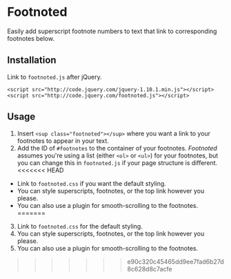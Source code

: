 # Footnoted
Easily add superscript footnote numbers to text that link to corresponding footnotes below.

## Installation
Link to `footnoted.js` after jQuery.

    <script src="http://code.jquery.com/jquery-1.10.1.min.js"></script>
    <script src="http://code.jquery.com/footnoted.js"></script>

## Usage
1. Insert `<sup class="footnoted"></sup>` where you want a link to your footnotes to appear in your text.
2. Add the ID of `#footnotes` to the container of your footnotes. _Footnoted_ assumes you're using a list (either `<ol>` or `<ul>`) for your footnotes, but you can change this in `footnoted.js` if your page structure is different.
<<<<<<< HEAD
- Link to `footnoted.css` if you want the default styling.
- You can style superscripts, footnotes, or the top link however you please.
- You can also use a plugin for smooth-scrolling to the footnotes.
=======
3. Link to `footnoted.css` for the default styling.
9. You can style superscripts, footnotes, or the top link however you please.
10. You can also use a plugin for smooth-scrolling to the footnotes.
>>>>>>> e90c320c45465dd9ee7fad6b27d8c628d8c7acfe
